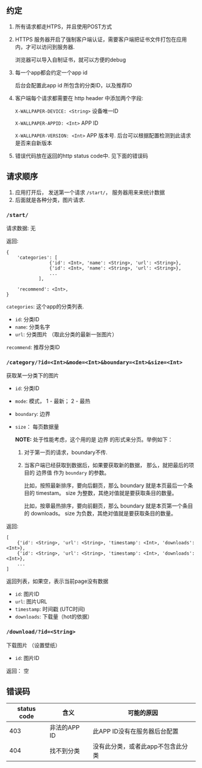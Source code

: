## 约定

1.  所有请求都走HTPS，并且使用POST方式


2.  HTTPS 服务器开启了强制客户端认证，需要客户端把证书文件打包在应用内，才可以访问到服务器.

    浏览器可以导入自制证书，就可以方便的debug


3.  每一个app都会约定一个app id

    后台会配置此app id 所包含的分类ID，以及推荐ID


4.  客户端每个请求都需要在 http header 中添加两个字段:

    `X-WALLPAPER-DEVICE: <String>`    设备唯一ID

    `X-WALLPAPER-APPID: <Int>`        APP ID

    `X-WALLPAPER-VERSION: <Int>`      APP 版本号. 后台可以根据配置检测到此请求是否来自新版本


5.  错误代码放在返回的http status code中. 见下面的错误码
    


## 请求顺序
1.  应用打开后， 发送第一个请求 `/start/`， 服务器用来来统计数据
2.  后面就是各种分类，图片请求.


### `/start/`

请求数据: 无

返回:

    {
        'categories': [
                    {'id': <Int>, 'name': <String>, 'url': <String>},
                    {'id': <Int>, 'name': <String>, 'url': <String>},
                    ...
                ],

        'recommend': <Int>,
    }

`categories`: 这个app的分类列表.

*   `id`: 分类ID
*   `name`: 分类名字
*   `url`: 分类图片 （取此分类的最新一张图片）

`recommend`: 推荐分类ID


### `/category/?id=<Int>&mode=<Int>&boundary=<Int>&size=<Int>`

获取某一分类下的图片

*   `id`: 分类ID
*   `mode`: 模式， 1 - 最新； 2 - 最热
*   `boundary`: 边界
*   `size`： 每页数据量
    
    **NOTE:** 处于性能考虑，这个用的是 边界 的形式来分页。举例如下：

    1.  对于第一页的请求，boundary不传.
    2.  当客户端已经获取到数据后，如果要获取新的数据，
        那么，就把最后的项目的 边界值 作为 `boundary` 的参数。

        比如，按照最新排序，要向后翻页，那么 boundary 就是本页最后一个条目的 timestam。
        size 为整数，其绝对值就是要获取条目的数量。

        比如，按章最热排序，要向前翻页，那么 boundary 就是本页第一个条目的 downloads。
        size 为负数，其绝对值就是要获取条目的数量。


返回:

    [
        {'id': <String>, 'url': <String>, 'timestamp': <Int>, 'downloads': <Int>},
        {'id': <String>, 'url': <String>, 'timestamp': <Int>, 'downloads': <Int>},
        ...
    ]

返回列表，如果空，表示当前page没有数据

*   `id`: 图片ID
*   `url`: 图片URL
*   `timestamp`: 时间戳 (UTC时间)
*   `downloads`: 下载量（hot的依据）


### `/download/?id=<String>`

下载图片 （设置壁纸）

*   `id`: 图片ID 

返回： 空



## 错误码

status code | 含义              | 可能的原因
------------|-------------------|----------------
403         | 非法的APP ID      | 此APP ID没有在服务器后台配置
404         | 找不到分类        | 没有此分类，或者此app不包含此分类


